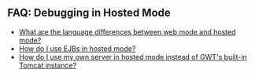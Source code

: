 ## FAQ: Debugging in Hosted Mode ##
  * [What are the language differences between web mode and hosted mode?](FAQ_LanguageDifferenceBtwnWebHostedMode.md)
  * [How do I use EJBs in hosted mode?](FAQ_UsingEJBInHostedMode.md)
  * [How do I use my own server in hosted mode instead of GWT's built-in Tomcat instance?](FAQ_HostedModeNoServer.md)

